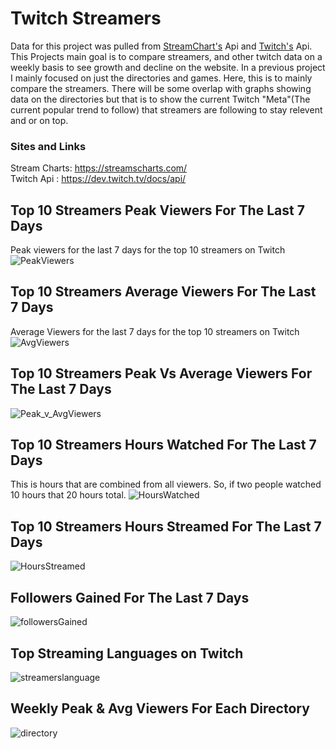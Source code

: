 # Twitch Streamers 
Data for this project was pulled from [StreamChart's](https://streamscharts.com/) Api and [Twitch's](https://dev.twitch.tv/docs/api/) Api. This Projects main goal is to compare streamers, and other twitch data on a weekly basis to see growth and decline on the website. In a previous project I mainly focused on just the directories and games. Here, this is to mainly compare the streamers. There will be some overlap with graphs showing data on the directories but that is to show the current Twitch "Meta"(The current popular trend to follow) that streamers are following to stay relevent and or on top. 

### Sites and Links
Stream Charts: https://streamscharts.com/
\
Twitch Api : https://dev.twitch.tv/docs/api/



## Top 10 Streamers Peak Viewers For The Last 7 Days 
Peak viewers for the last 7 days for the top 10 streamers on Twitch
![PeakViewers](https://i.gyazo.com/72a8ff1c938b9ce32332da522a6ba5cc.png)


## Top 10 Streamers Average Viewers For The Last 7 Days
Average Viewers for the last 7 days for the top 10 streamers on Twitch
![AvgViewers](https://i.gyazo.com/6026d80efa03add3503b68fc49d94ef2.png)


## Top 10 Streamers Peak Vs Average Viewers For The Last 7 Days
![Peak_v_AvgViewers](https://i.gyazo.com/5b41850127406daca8be12a15408189d.png)


## Top 10 Streamers Hours Watched For The Last 7 Days
This is hours that are combined from all viewers. So, if two people watched 10 hours that 20 hours total.
![HoursWatched](https://i.gyazo.com/72ee78fa26d8bc8266dec463c4765204.png)


## Top 10 Streamers Hours Streamed For The Last 7 Days
![HoursStreamed](https://i.gyazo.com/f176bf3f8b8253bdc0f7894699ac201a.png)


## Followers Gained For The Last 7 Days
![followersGained](https://i.gyazo.com/5bac96f10e696bc63d5678a2433cfb78.png)


## Top Streaming Languages on Twitch
![streamerslanguage](https://i.gyazo.com/af8082203aa36cc74da48bb0e631c1c9.png)


## Weekly Peak & Avg Viewers For Each Directory 
![directory](https://i.gyazo.com/4a1c8831cabb70f2f4f6d9a53061996d.png)
